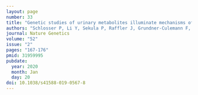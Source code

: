 ```yaml
---
layout: page
number: 33
title: "Genetic studies of urinary metabolites illuminate mechanisms of detoxification and excretion in humans"
authors: "Schlosser P, Li Y, Sekula P, Raffler J, Grundner-Culemann F, Pietzner M, Cheng Y, Wuttke M, Steinbrenner I, Schultheiss UT, Kotsis F, Kacprowski T, Forer L, Hausknecht B, Ekici AB, Nauck M, Völker U; GCKD Investigators, Walz G, Oefner PJ, Kronenberg F, Mohney RP, Köttgen M, Suhre K, Eckardt KU, Kastenmüller G, Köttgen A"
journal: Nature Genetics
volume: "52"
issue: "2"
pages: "167-176"
pmid: 31959995
pubdate:
  year: 2020
  month: Jan
  day: 20
doi: 10.1038/s41588-019-0567-8
---
```

